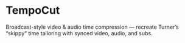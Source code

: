# TempoCut
Broadcast-style video &amp; audio time compression — recreate Turner’s “skippy” time tailoring with synced video, audio, and subs.
